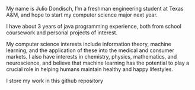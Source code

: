 My name is Julio Dondisch, I’m a freshman engineering student at Texas A&M, and hope to start my computer science major next year.

I have about 3 years of java programming experience, both from school coursework and personal projects of interest. 

My computer science interests include information theory, machine learning, and the application of these into the medical and consumer markets. I also have interests in chemistry, physics, mathematics, and neuroscience, and believe that machine learning has the potential to play a crucial role in helping humans maintain healthy and happy lifestyles.

I store my work in this github repository
